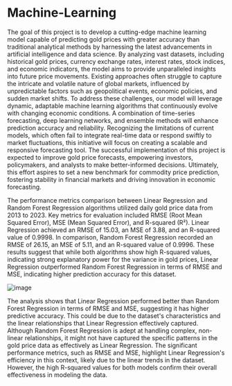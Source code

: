 # Machine-Learning
The goal of this project is to develop a cutting-edge machine learning model capable of predicting gold prices with greater accuracy than traditional analytical methods by harnessing the latest advancements in artificial intelligence and data science. By analyzing vast datasets, including historical gold prices, currency exchange rates, interest rates, stock indices, and economic indicators, the model aims to provide unparalleled insights into future price movements. 
Existing approaches often struggle to capture the intricate and volatile nature of global markets, influenced by unpredictable factors such as geopolitical events, economic policies, and sudden market shifts. To address these challenges, our model will leverage dynamic, adaptable machine learning algorithms that continuously evolve with changing economic conditions. A combination of time-series forecasting, deep learning networks, and ensemble methods will enhance prediction accuracy and reliability. Recognizing the limitations of current models, which often fail to integrate real-time data or respond swiftly to market fluctuations, this initiative will focus on creating a scalable and responsive forecasting tool. The successful implementation of this project is expected to improve gold price forecasts, empowering investors, policymakers, and analysts to make better-informed decisions. 
Ultimately, this effort aspires to set a new benchmark for commodity price prediction, fostering stability in financial markets and driving innovation in economic forecasting.






The performance metrics comparison between Linear Regression and Random Forest Regression algorithms utilized daily gold price data from 2013 to 2023. Key metrics for evaluation included RMSE (Root Mean Squared Error), MSE (Mean Squared Error), and R-squared (R²).
Linear Regression achieved an RMSE of 15.03, an MSE of 3.88, and an R-squared value of 0.9998. In comparison, Random Forest Regression recorded an RMSE of 26.15, an MSE of 5.11, and an R-squared value of 0.9996.
These results suggest that while both algorithms show high R-squared values, indicating strong explanatory power for the variance in gold prices, Linear Regression outperformed Random Forest Regression in terms of RMSE and MSE, indicating higher prediction accuracy for this dataset.



![image](https://github.com/user-attachments/assets/6b32d56f-dd9c-47f5-a875-67918522177d)



The analysis shows that Linear Regression performed better than Random Forest Regression in terms of RMSE and MSE, suggesting it has higher predictive accuracy. This could be due to the dataset's characteristics and the linear relationships that Linear Regression effectively captured. Although Random Forest Regression is adept at handling complex, non-linear relationships, it might not have captured the specific patterns in the gold price data as effectively as Linear Regression.
The significant performance metrics, such as RMSE and MSE, highlight Linear Regression's efficiency in this context, likely due to the linear trends in the dataset. However, the high R-squared values for both models confirm their overall effectiveness in modeling the data.
